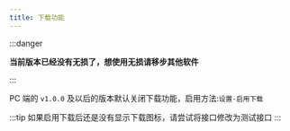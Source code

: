 ```yaml
---
title: 下载功能
---
```


:::danger

**当前版本已经没有无损了，想使用无损请移步其他软件**

:::

PC 端的 `v1.0.0` 及以后的版本默认关闭下载功能，启用方法:`设置-启用下载`

:::tip 如果启用下载后还是没有显示下载图标，请尝试将接口修改为测试接口 :::
